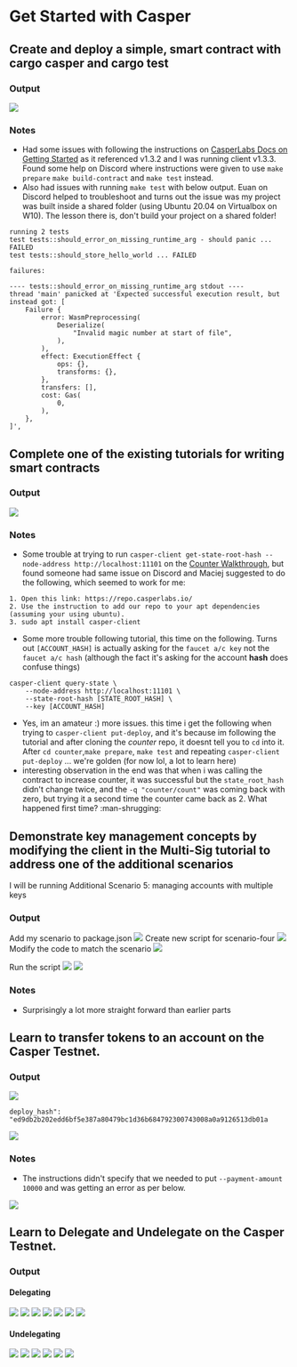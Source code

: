 # Get Started with Casper
## Create and deploy a simple, smart contract with cargo casper and cargo test
### Output
![](https://i.imgur.com/SdurZG7.png)


### Notes
* Had some issues with following the instructions on [CasperLabs Docs on Getting Started](https://docs.casperlabs.io/en/latest/dapp-dev-guide/setup-of-rust-contract-sdk.html) as it referenced v1.3.2 and I was running client v1.3.3. Found some help on Discord where instructions were given to use `make prepare` `make build-contract` and `make test` instead.
* Also had issues with running `make test` with below output. Euan on Discord helped to troubleshoot and turns out the issue was my project was built inside a shared folder (using Ubuntu 20.04 on Virtualbox on W10). The lesson there is, don't build your project on a shared folder!
```
running 2 tests
test tests::should_error_on_missing_runtime_arg - should panic ... FAILED
test tests::should_store_hello_world ... FAILED

failures:

---- tests::should_error_on_missing_runtime_arg stdout ----
thread 'main' panicked at 'Expected successful execution result, but instead got: [
    Failure {
        error: WasmPreprocessing(
            Deserialize(
                "Invalid magic number at start of file",
            ),
        ),
        effect: ExecutionEffect {
            ops: {},
            transforms: {},
        },
        transfers: [],
        cost: Gas(
            0,
        ),
    },
]',
```
 
## Complete one of the existing tutorials for writing smart contracts
### Output
![](https://i.imgur.com/zIu0wXf.png)


### Notes
* Some trouble at trying to run `casper-client get-state-root-hash --node-address http://localhost:11101` on the [Counter Walkthrough](https://docs.casperlabs.io/en/latest/dapp-dev-guide/tutorials/counter/walkthrough.html), but found someone had same issue on Discord and Maciej suggested to do the following, which seemed to work for me:
```
1. Open this link: https://repo.casperlabs.io/
2. Use the instruction to add our repo to your apt dependencies (assuming your using ubuntu).
3. sudo apt install casper-client
``` 

* Some more trouble following tutorial, this time on the following. Turns out `[ACCOUNT_HASH]` is actually asking for the `faucet a/c key` not the `faucet a/c hash` (although the fact it's asking for the account **hash** does confuse things)
```
casper-client query-state \
    --node-address http://localhost:11101 \
    --state-root-hash [STATE_ROOT_HASH] \
    --key [ACCOUNT_HASH]
```

* Yes, im an amateur :) more issues. this time i get the following when trying to `casper-client put-deploy`, and it's because im following the tutorial and after cloning the *counter* repo, it doesnt tell you to `cd` into it. After `cd counter`,`make prepare`, `make test` and repeating `casper-client put-deploy` ... we're golden (for now lol, a lot to learn here)
* interesting observation in the end was that when i was calling the contract to increase counter, it was successful but the `state_root_hash` didn't change twice, and the `-q "counter/count"` was coming back with zero, but trying it a second time the counter came back as 2. What happened first time? :man-shrugging: 

## Demonstrate key management concepts by modifying the client in the Multi-Sig tutorial to address one of the additional scenarios
I will be running Additional Scenario 5: managing accounts with multiple keys 
### Output
Add my scenario to package.json
![](https://i.imgur.com/LeqO8U6.png)
Create new script for scenario-four
![](https://i.imgur.com/XTTvi2v.png)
Modify the code to match the scenario
![](https://i.imgur.com/1M2U7cP.png)

Run the script
![](https://i.imgur.com/FZGCF9t.png)
![](https://i.imgur.com/8FSgQvc.png)



### Notes
* Surprisingly a lot more straight forward than earlier parts

## Learn to transfer tokens to an account on the Casper Testnet. 
### Output
![](https://i.imgur.com/23kphmg.png)

`deploy_hash": "ed9db2b202edd6bf5e387a80479bc1d36b684792300743008a0a9126513db01a`

![](https://i.imgur.com/nqkaQWu.png)

### Notes
* The instructions didn't specify that we needed to put `--payment-amount 10000` and was getting an error as per below.

![](https://i.imgur.com/4P4ZhVi.png)



## Learn to Delegate and Undelegate on the Casper Testnet. 
### Output
#### Delegating
![](https://i.imgur.com/NeqxEfD.png)
![](https://i.imgur.com/P46tTld.png)
![](https://i.imgur.com/wDTtW5b.png)
![](https://i.imgur.com/0NkLEVc.png)
![](https://i.imgur.com/Wh5PNSl.png)
![](https://i.imgur.com/l7WJb6i.png)
![](https://i.imgur.com/TbaXGvR.png)

#### Undelegating
![](https://i.imgur.com/2jMQ26f.png)
![](https://i.imgur.com/Ji1mA0k.png)
![](https://i.imgur.com/8ugOvpb.png)
![](https://i.imgur.com/8kjbo0F.png)
![](https://i.imgur.com/RJzJu3X.png)
![](https://i.imgur.com/tJ11PGL.png)

